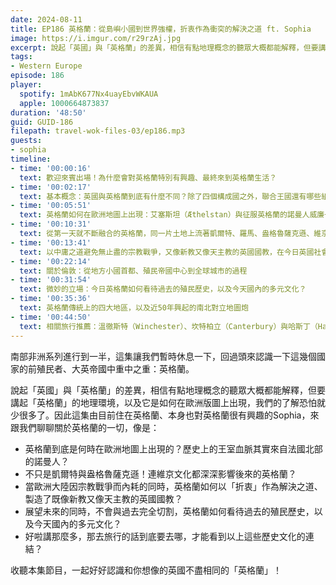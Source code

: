 ```yaml
---
date: 2024-08-11
title: EP186 英格蘭：從島嶼小國到世界強權，折衷作為衝突的解決之道 ft. Sophia
image: https://i.imgur.com/r29rzAj.jpg
excerpt: 說起「英國」與「英格蘭」的差異，相信有點地理概念的聽眾大概都能解釋，但要講起「英格蘭」的地理環境，以及它是如何在歐洲版圖上出現，我們的了解恐怕就少很多了。收聽本集節目，一起好好認識和你想像的英國不盡相同的「英格蘭」！
tags:
- Western Europe
episode: 186
player:
  spotify: 1mAbK677Nx4uayEbvWKAUA
  apple: 1000664873837
duration: '48:50'
guid: GUID-186
filepath: travel-wok-files-03/ep186.mp3
guests:
- sophia
timeline:
- time: '00:00:16'
  text: 歡迎來賓出場！為什麼會對英格蘭特別有興趣、最終來到英格蘭生活？
- time: '00:02:17'
  text: 基本概念：英國與英格蘭到底有什麼不同？除了四個構成國之外，聯合王國還有哪些組成部分？
- time: '00:05:51'
  text: 英格蘭如何在歐洲地圖上出現：艾塞斯坦（Æthelstan）與征服英格蘭的諾曼人威廉一世
- time: '00:10:31'
  text: 從第一天就不斷融合的英格蘭，同一片土地上流著凱爾特、羅馬、盎格魯薩克遜、維京與諾曼血統
- time: '00:13:41'
  text: 以中庸之道避免無止盡的宗教戰爭，又像新教又像天主教的英國國教，在今日英國社會中有多重要？
- time: '00:22:14'
  text: 關於倫敦：從地方小國首都、殖民帝國中心到全球城市的過程
- time: '00:31:54'
  text: 微妙的立場：今日英格蘭如何看待過去的殖民歷史，以及今天國內的多元文化？
- time: '00:35:36'
  text: 英格蘭傳統上的四大地區，以及近50年興起的南北對立地圖炮
- time: '00:44:50'
  text: 相關旅行推薦：溫徹斯特（Winchester）、坎特柏立（Canterbury）與哈斯丁（Hastings）
---
```

南部非洲系列進行到一半，這集讓我們暫時休息一下，回過頭來認識一下這幾個國家的前殖民者、大英帝國中重中之重：英格蘭。

說起「英國」與「英格蘭」的差異，相信有點地理概念的聽眾大概都能解釋，但要講起「英格蘭」的地理環境，以及它是如何在歐洲版圖上出現，我們的了解恐怕就少很多了。因此這集由目前住在英格蘭、本身也對英格蘭很有興趣的Sophia，來跟我們聊聊關於英格蘭的一切，像是：

* 英格蘭到底是何時在歐洲地圖上出現的？歷史上的王室血脈其實來自法國北部的諾曼人？
* 不只是凱爾特與盎格魯薩克遜！連維京文化都深深影響後來的英格蘭？
* 當歐洲大陸因宗教戰爭而內耗的同時，英格蘭如何以「折衷」作為解決之道、製造了既像新教又像天主教的英國國教？
* 展望未來的同時，不會與過去完全切割，英格蘭如何看待過去的殖民歷史，以及今天國內的多元文化？
* 好啦講那麼多，那去旅行的話到底要去哪，才能看到以上這些歷史文化的連結？

收聽本集節目，一起好好認識和你想像的英國不盡相同的「英格蘭」！
